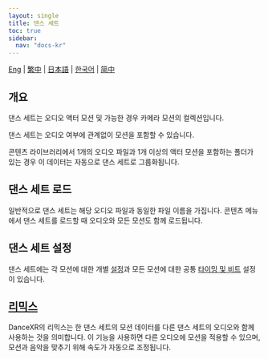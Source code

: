 ```yaml
---
layout: single
title: 댄스 세트
toc: true
sidebar:
  nav: "docs-kr"
---
```

[Eng](/dancexr/features/dance_set) | [繁中](/tw/dancexr/features/dance_set) | [日本語](/jp/dancexr/features/dance_set) | [한국어](/kr/dancexr/features/dance_set) | [简中](/zh/dancexr/features/dance_set)


## 개요
댄스 세트는 오디오 액터 모션 및 가능한 경우 카메라 모션의 컬렉션입니다.

댄스 세트는 오디오 여부에 관계없이 모션을 포함할 수 있습니다.

콘텐츠 라이브러리에서 1개의 오디오 파일과 1개 이상의 액터 모션을 포함하는 폴더가 있는 경우 이 데이터는 자동으로 댄스 세트로 그룹화됩니다.

## 댄스 세트 로드
일반적으로 댄스 세트는 해당 오디오 파일과 동일한 파일 이름을 가집니다. 콘텐츠 메뉴에서 댄스 세트를 로드할 때 오디오와 모든 모션도 함께 로드됩니다.

## 댄스 세트 설정
댄스 세트에는 각 모션에 대한 개별 [설정](/dancexr/features/motion_settings)과 모든 모션에 대한 공통 [타이밍 및 비트](/dancexr/music_timing) 설정이 있습니다.

## [리믹스](/dancexr/features/remix)
DanceXR의 리믹스는 한 댄스 세트의 모션 데이터를 다른 댄스 세트의 오디오와 함께 사용하는 것을 의미합니다. 이 기능을 사용하면 다른 오디오에 모션을 적용할 수 있으며, 모션과 음악을 맞추기 위해 속도가 자동으로 조정됩니다.